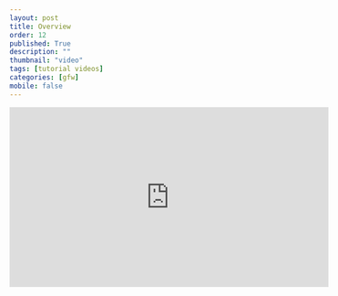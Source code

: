 ```yaml
---
layout: post
title: Overview
order: 12
published: True
description: ""
thumbnail: "video"
tags: [tutorial videos]
categories: [gfw]
mobile: false
---
```



<div id="desktopContent" class="content">
  <div class="video">
    <iframe width="560" height="315" src="https://www.youtube.com/embed/1tWmLmwNDWM" frameborder="0" allowfullscreen></iframe>
  </div>
</div>

<div id="mobileContent" class="content">
</div>
